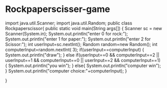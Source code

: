 # Rockpaperscisser-game

import java.util.Scanner;
import java.util.Random; 
public class Rockpaperscissor{
    public static void main(String args[])
    {
       Scanner sc = new Scanner(System.in);
       System.out.println("enter 0 for rock:");
       System.out.println("enter 1 for paper:");
       System.out.println("enter 2 for Scissor:");
       int userInput=sc.nextInt();
       Random random=new Random();
       int computerInput=random.nextInt( 3);
       if(userInput==computerInput)
       {
        System.out.println("draw");
       }
       else if(userInput==0 && computerInput==2 || userInput==1 && computerInput==0 || userInput==2 && computerInput==1)
       {
        System.out.println("you win");
       }
       else{
        System.out.println("computer win");
       }
       System.out.println("computer choice:"+computerInput);
    }
    
}
